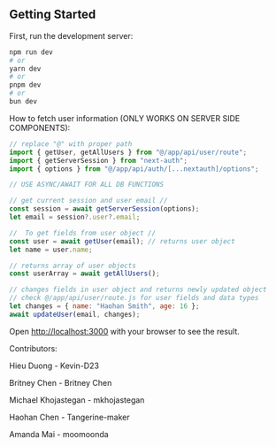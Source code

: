 ## Getting Started

First, run the development server:

```bash
npm run dev
# or
yarn dev
# or
pnpm dev
# or
bun dev
```

How to fetch user information (ONLY WORKS ON SERVER SIDE COMPONENTS):

```javascript
// replace "@" with proper path
import { getUser, getAllUsers } from "@/app/api/user/route";
import { getServerSession } from "next-auth";
import { options } from "@/app/api/auth/[...nextauth]/options";

// USE ASYNC/AWAIT FOR ALL DB FUNCTIONS

// get current session and user email //
const session = await getServerSession(options);
let email = session?.user?.email;

//  To get fields from user object //
const user = await getUser(email); // returns user object
let name = user.name;

// returns array of user objects
const userArray = await getAllUsers();

// changes fields in user object and returns newly updated object
// check @/app/api/user/route.js for user fields and data types
let changes = { name: "Haohan Smith", age: 16 };
await updateUser(email, changes);
```

Open [http://localhost:3000](http://localhost:3000) with your browser to see the result.

Contributors:

Hieu Duong - Kevin-D23

Britney Chen - Britney Chen

Michael Khojastegan - mkhojastegan

Haohan Chen - Tangerine-maker

Amanda Mai - moomoonda
